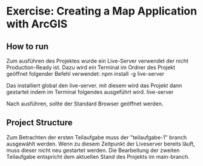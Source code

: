 # Exercise: Creating a Map Application with ArcGIS

## How to run
Zum ausführen des Projektes wurde ein Live-Server verwendet der nicht Production-Ready ist.
Dazu wird ein Terminal im Ordner des Projekt geöffnet folgender Befehl verwendet:
npm install -g live-server

Das installiert global den live-server.
mit diesem wird das Projekt dann gestartet indem im Terminal folgendes ausgeführt wird.
live-server

Nach ausführen, sollte der Standard Browser geöffnet werden.

## Project Structure
Zum Betrachten der ersten Teilaufgabe muss der "teilaufgabe-1" branch ausgewählt werden. Wenn zu diesem Zeitpunkt der Liveserver bereits läuft, muss dieser nicht neu gestartet werden.
Die Bearbeitung der zweiten Teilaufgabe entspricht dem aktuellen Stand des Projekts im main-branch.